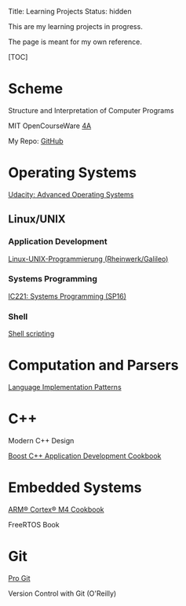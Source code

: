 Title: Learning Projects
Status: hidden

This are my learning projects in progress.

The page is meant for my own reference.


[TOC]

# Scheme

Structure and Interpretation of Computer Programs

MIT OpenCourseWare [4A](http://ocw.mit.edu/courses/electrical-engineering-and-computer-science/6-001-structure-and-interpretation-of-computer-programs-spring-2005/video-lectures/4a-pattern-matching-and-rule-based-substitution/)

My Repo: [GitHub](https://github.com/LukasWoodtli/SchemeCourse)


# Operating Systems
[Udacity: Advanced Operating Systems](https://classroom.udacity.com/courses/ud189/)

## Linux/UNIX

### Application Development

[Linux-UNIX-Programmierung (Rheinwerk/Galileo)](http://openbook.rheinwerk-verlag.de/linux_unix_programmierung/Kap02-002.htm#t2t310)

### Systems Programming

[IC221: Systems Programming (SP16)](https://www.usna.edu/Users/cs/aviv/classes/ic221/s16/cal.html)

### Shell

[Shell scripting](http://openbook.rheinwerk-verlag.de/shell_programmierung/)

# Computation and Parsers

[Language Implementation Patterns](https://pragprog.com/book/tpdsl/language-implementation-patterns)


# C++

Modern C++ Design

[Boost C++ Application Development Cookbook](https://www.packtpub.com/mapt/book/All%20Books/9781849514880)

# Embedded Systems

[ARM® Cortex® M4 Cookbook](https://www.packtpub.com/mapt/book/hardware_and_creative/9781782176503/1/ch01lvl1sec10/Installing+uVision5)

FreeRTOS Book

# Git

[Pro Git](https://git-scm.com/book/en/v2)

Version Control with Git (O'Reilly)
